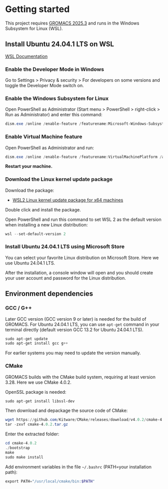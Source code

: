 # Getting started

This project requires [GROMACS 2025.3](https://manual.gromacs.org/current/index.html) and runs in the Windows Subsystem for Linux (WSL).

## Install Ubuntu 24.04.1 LTS on WSL

[WSL Documentation](https://learn.microsoft.com/en-us/windows/wsl/install-manual)

### Enable the Developer Mode in Windows

Go to Settings > Privacy & security > For developers on some versions and toggle the Developer Mode switch on.

### Enable the Windows Subsystem for Linux

Open PowerShell as Administrator (Start menu > PowerShell > right-click > Run as Administrator) and enter this command:

```Powershell
dism.exe /online /enable-feature /featurename:Microsoft-Windows-Subsystem-Linux /all /norestart
```

### Enable Virtual Machine feature

Open PowerShell as Administrator and run:

```Powershell
dism.exe /online /enable-feature /featurename:VirtualMachinePlatform /all /norestart
```

**Restart your machine.**

### Download the Linux kernel update package

Download the package:

* [WSL2 Linux kernel update package for x64 machines](https://wslstorestorage.blob.core.windows.net/wslblob/wsl_update_x64.msi)

Double click and install the package.

Open PowerShell and run this command to set WSL 2 as the default version when installing a new Linux distribution:

```powershell
wsl --set-default-version 2
```

### Install Ubuntu 24.04.1 LTS using Microsoft Store

You can select your favorite Linux distribution on Microsoft Store. Here we use Ubuntu 24.04.1 LTS.

After the installation, a console window will open and you should create your user account and password for the Linux distribution.

## Environment dependencies

### GCC / G++

Later GCC version (GCC version 9 or later) is needed for the build of GROMACS. For Ubuntu 24.04.1 LTS, you can use `apt-get` command in your terminal directly (default version GCC 13.2 for Ubuntu 24.04.1 LTS).

```powershell
sudo apt-get update
sudo apt-get install gcc g++
```

For earlier systems you may need to update the version manually.

### CMake

GROMACS builds with the CMake build system, requiring at least version 3.28. Here we use CMake 4.0.2.

OpenSSL package is needed:

```powershell
sudo apt-get install libssl-dev
```

Then download and depackage the source code of CMake:

```powershell
wget https://github.com/Kitware/CMake/releases/download/v4.0.2/cmake-4.0.2.tar.gz
tar -zxvf cmake-4.0.2.tar.gz
```

Enter the extracted folder:

```powershell
cd cmake-4.0.2
./bootstrap
make
sudo make install
```

Add environment variables in the file `~/.bashrc` (PATH=your installation path):

```powershell
export PATH="/usr/local/cmake/bin:$PATH"
```
